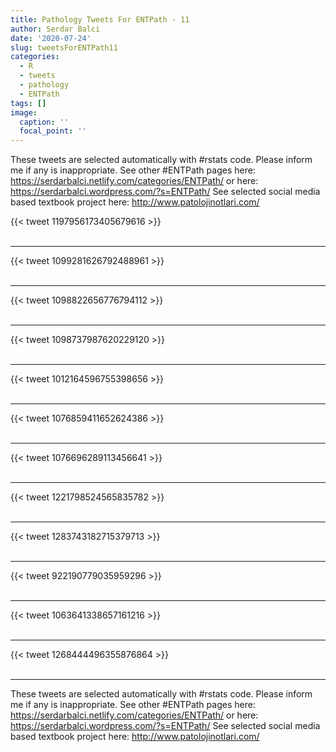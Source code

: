 ```yaml
---
title: Pathology Tweets For ENTPath - 11
author: Serdar Balci
date: '2020-07-24'
slug: tweetsForENTPath11
categories:
  - R
  - tweets
  - pathology
  - ENTPath
tags: []
image:
  caption: ''
  focal_point: ''
---
```



These tweets are selected automatically with #rstats code. Please inform me if any is inappropriate.
See other #ENTPath pages here: https://serdarbalci.netlify.com/categories/ENTPath/  or here: https://serdarbalci.wordpress.com/?s=ENTPath/ 
See selected social media based textbook project here: http://www.patolojinotlari.com/

{{< tweet 1197956173405679616 >}}
<br>
<br>
<hr>
{{< tweet 1099281626792488961 >}}
<br>
<br>
<hr>
{{< tweet 1098822656776794112 >}}
<br>
<br>
<hr>
{{< tweet 1098737987620229120 >}}
<br>
<br>
<hr>
{{< tweet 1012164596755398656 >}}
<br>
<br>
<hr>
{{< tweet 1076859411652624386 >}}
<br>
<br>
<hr>
{{< tweet 1076696289113456641 >}}
<br>
<br>
<hr>
{{< tweet 1221798524565835782 >}}
<br>
<br>
<hr>
{{< tweet 1283743182715379713 >}}
<br>
<br>
<hr>
{{< tweet 922190779035959296 >}}
<br>
<br>
<hr>
{{< tweet 1063641338657161216 >}}
<br>
<br>
<hr>
{{< tweet 1268444496355876864 >}}
<br>
<br>
<hr>


These tweets are selected automatically with #rstats code. Please inform me if any is inappropriate.
See other #ENTPath pages here: https://serdarbalci.netlify.com/categories/ENTPath/  or here: https://serdarbalci.wordpress.com/?s=ENTPath/ 
See selected social media based textbook project here: http://www.patolojinotlari.com/
